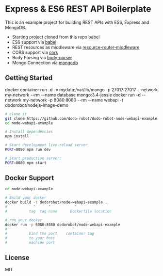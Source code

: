Express & ES6 REST API Boilerplate
==================================

This is an example project for building REST APIs with ES6, Express and MongoDB.

- Starting project cloned from this repo [babel](https://github.com/developit/express-es6-rest-api)
- ES6 support via [babel](https://babeljs.io)
- REST resources as middleware via [resource-router-middleware](https://github.com/developit/resource-router-middleware)
- CORS support via [cors](https://github.com/troygoode/node-cors)
- Body Parsing via [body-parser](https://github.com/expressjs/body-parser)
- Mongo Connection via [mongodb](http://mongodb.github.io/node-mongodb-native)


Getting Started
---------------

docker container run -d -v mydata:/var/lib/mongo -p 27017:27017 --network my-network --rm --name database mongo:3.4-jessie
docker  run -d --network my-network -p 8080:8080 --rm --name webapi -t dodorobot/nodejs-image-demo

```sh
# clone it
git clone https://github.com/dodo-robot/dodo-robot-node-webapi-example.git
cd node-webapi-example

# Install dependencies
npm install

# Start development live-reload server
PORT=8080 npm run dev

# Start production server:
PORT=8080 npm start
```
Docker Support
------
```sh
cd node-webapi-example

# Build your docker
docker build -t dodorobot/node-webapi-example .
#            ^      ^           ^
#          tag  tag name      Dockerfile location

# run your docker
docker run -p 8080:8080 dodorobot/node-webapi-example
#                 ^            ^
#          bind the port    container tag
#          to your host
#          machine port   

```

License
-------

MIT
